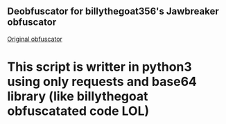 ## Deobfuscator for billythegoat356's Jawbreaker obfuscator

<a href="https://github.com/billythegoat356/Jawbreaker">Original obfuscator</a>

# This script is writter in python3 using only requests and base64 library (like billythegoat obfuscatated code LOL)
